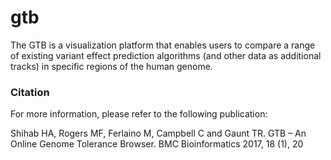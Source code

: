 # gtb

The GTB is a visualization platform that enables users to compare a range of existing variant effect prediction algorithms (and other data as additional tracks) in specific regions of the human genome. 

### Citation

For more information, please refer to the following publication:

Shihab HA, Rogers MF, Ferlaino M, Campbell C and Gaunt TR.  GTB – An Online Genome Tolerance Browser. BMC Bioinformatics 2017, 18 (1), 20
